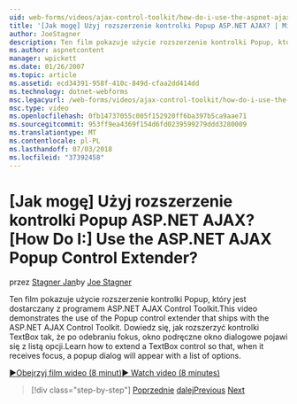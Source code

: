 ```yaml
---
uid: web-forms/videos/ajax-control-toolkit/how-do-i-use-the-aspnet-ajax-popup-control-extender
title: '[Jak mogę] Użyj rozszerzenie kontrolki Popup ASP.NET AJAX? | Microsoft Docs'
author: JoeStagner
description: Ten film pokazuje użycie rozszerzenie kontrolki Popup, który jest dostarczany z programem ASP.NET AJAX Control Toolkit. Dowiedz się, jak rozszerzyć kontrolki TextBox tak, aby...
ms.author: aspnetcontent
manager: wpickett
ms.date: 01/26/2007
ms.topic: article
ms.assetid: ecd34391-958f-410c-849d-cfaa2dd414dd
ms.technology: dotnet-webforms
msc.legacyurl: /web-forms/videos/ajax-control-toolkit/how-do-i-use-the-aspnet-ajax-popup-control-extender
msc.type: video
ms.openlocfilehash: 0fb14737055c005f152920ff6ba397b5ca9aae71
ms.sourcegitcommit: 953ff9ea4369f154d6fd0239599279ddd3280009
ms.translationtype: MT
ms.contentlocale: pl-PL
ms.lasthandoff: 07/03/2018
ms.locfileid: "37392458"
---
```

<a name="how-do-i-use-the-aspnet-ajax-popup-control-extender"></a><span data-ttu-id="3f357-105">[Jak mogę] Użyj rozszerzenie kontrolki Popup ASP.NET AJAX?</span><span class="sxs-lookup"><span data-stu-id="3f357-105">[How Do I:] Use the ASP.NET AJAX Popup Control Extender?</span></span>
====================
<span data-ttu-id="3f357-106">przez [Stagner Jan](https://github.com/JoeStagner)</span><span class="sxs-lookup"><span data-stu-id="3f357-106">by [Joe Stagner](https://github.com/JoeStagner)</span></span>

<span data-ttu-id="3f357-107">Ten film pokazuje użycie rozszerzenie kontrolki Popup, który jest dostarczany z programem ASP.NET AJAX Control Toolkit.</span><span class="sxs-lookup"><span data-stu-id="3f357-107">This video demonstrates the use of the Popup control extender that ships with the ASP.NET AJAX Control Toolkit.</span></span> <span data-ttu-id="3f357-108">Dowiedz się, jak rozszerzyć kontrolki TextBox tak, że po odebraniu fokus, okno podręczne okno dialogowe pojawi się z listą opcji.</span><span class="sxs-lookup"><span data-stu-id="3f357-108">Learn how to extend a TextBox control so that, when it receives focus, a popup dialog will appear with a list of options.</span></span>

[<span data-ttu-id="3f357-109">&#9654;Obejrzyj film wideo (8 minut)</span><span class="sxs-lookup"><span data-stu-id="3f357-109">&#9654; Watch video (8 minutes)</span></span>](https://channel9.msdn.com/Blogs/ASP-NET-Site-Videos/how-do-i-use-the-aspnet-ajax-popup-control-extender)

> [!div class="step-by-step"]
> <span data-ttu-id="3f357-110">[Poprzednie](how-do-i-use-the-aspnet-ajax-textboxwatermark-control-extender.md)
> [dalej](how-do-i-use-the-aspnet-ajax-modalpopup-extender-control.md)</span><span class="sxs-lookup"><span data-stu-id="3f357-110">[Previous](how-do-i-use-the-aspnet-ajax-textboxwatermark-control-extender.md)
[Next](how-do-i-use-the-aspnet-ajax-modalpopup-extender-control.md)</span></span>
